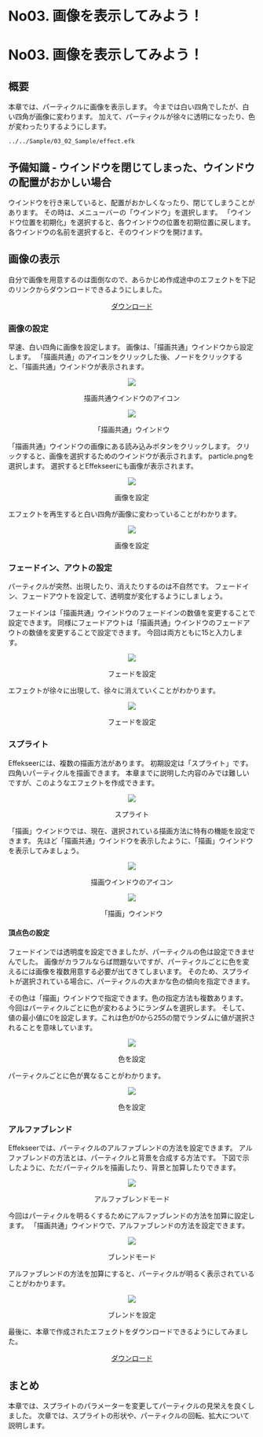 ﻿# No03. 画像を表示してみよう！

<div class="main">

# No03. 画像を表示してみよう！

## 概要
本章では、パーティクルに画像を表示します。
今までは白い四角でしたが、白い四角が画像に変わります。
加えて、パーティクルが徐々に透明になったり、色が変わったりするようにします。

```sample
../../Sample/03_02_Sample/effect.efk
```
## 予備知識 - ウインドウを閉じてしまった、ウインドウの配置がおかしい場合

ウインドウを行き来していると、配置がおかしくなったり、閉じてしまうことがあります。
その時は、メニューバーの「ウインドウ」を選択します。
「ウインドウ位置を初期化」を選択すると、各ウインドウの位置を初期位置に戻します。
各ウインドウの名前を選択すると、そのウインドウを開けます。

## 画像の表示

自分で画像を用意するのは面倒なので、あらかじめ作成途中のエフェクトを下記のリンクからダウンロードできるようにしました。

<div align="center">
<a href = "../../Sample/03_01_Sample.zip">ダウンロード</a>
</div>

### 画像の設定

早速、白い四角に画像を設定します。
画像は、「描画共通」ウインドウから設定します。
「描画共通」のアイコンをクリックした後、ノードをクリックすると、「描画共通」ウインドウが表示されます。

<div align="center">
<img src="../../img/Tutorial/03_render_common_icon.png">
<p>描画共通ウインドウのアイコン</p>
</div>

<div align="center">
<img src="../../img/Tutorial/03_rendercommon_ja.png">
<p>「描画共通」ウインドウ</p>
</div>

「描画共通」ウインドウの画像にある読み込みボタンをクリックします。
クリックすると、画像を選択するためのウインドウが表示されます。
particle.pngを選択します。
選択するとEffekseerにも画像が表示されます。

<div align="center">
<img src="../../img/Tutorial/03_texture_ja.png">
<p>画像を設定</p>
</div>

エフェクトを再生すると白い四角が画像に変わっていることがわかります。

<div align="center">
<img src="../../img/Tutorial/03_texture.gif">
<p>画像を設定</p>
</div>

### フェードイン、アウトの設定

パーティクルが突然、出現したり、消えたりするのは不自然です。
フェードイン、フェードアウトを設定して、透明度が変化するようにしましょう。

フェードインは「描画共通」ウインドウのフェードインの数値を変更することで設定できます。
同様にフェードアウトは「描画共通」ウインドウのフェードアウトの数値を変更することで設定できます。
今回は両方ともに15と入力します。

<div align="center">
<img src="../../img/Tutorial/03_fade_ja.png">
<p>フェードを設定</p>
</div>

エフェクトが徐々に出現して、徐々に消えていくことがわかります。

<div align="center">
<img src="../../img/Tutorial/03_fade.gif">
<p>フェードを設定</p>
</div>

### スプライト

Effekseerには、複数の描画方法があります。
初期設定は「スプライト」です。四角いパーティクルを描画できます。
本章までに説明した内容のみでは難しいですが、このようなエフェクトを作成できます。

<div align="center">
<img src="../../img/Tutorial/03_sprite.png">
<p>スプライト</p>
</div>

「描画」ウインドウでは、現在、選択されている描画方法に特有の機能を設定できます。
先ほど「描画共通」ウインドウを表示したように、「描画」ウインドウを表示してみましょう。

<div align="center">
<img src="../../img/Tutorial/03_render_icon.png">
<p>描画ウインドウのアイコン</p>
</div>

<div align="center">
<img src="../../img/Tutorial/03_render_ja.png">
<p>「描画」ウインドウ</p>
</div>

#### 頂点色の設定

フェードインでは透明度を設定できましたが、パーティクルの色は設定できませんでした。
画像がカラフルならば問題ないですが、パーティクルごとに色を変えるには画像を複数用意する必要が出てきてしまいます。
そのため、スプライトが選択されている場合に、パーティクルの大まかな色の傾向を指定できます。

その色は「描画」ウインドウで指定できます。色の指定方法も複数あります。
今回はパーティクルごとに色が変わるようにランダムを選択します。
そして、値の最小値に0を設定します。これは色が0から255の間でランダムに値が選択されることを意味しています。

<div align="center">
<img src="../../img/Tutorial/03_color_ja.png">
<p>色を設定</p>
</div>

パーティクルごとに色が異なることがわかります。

<div align="center">
<img src="../../img/Tutorial/03_color.gif">
<p>色を設定</p>
</div>

### アルファブレンド

Effekseerでは、パーティクルのアルファブレンドの方法を設定できます。
アルファブレンドの方法とは、パーティクルと背景を合成する方法です。
下図で示したように、ただパーティクルを描画したり、背景と加算したりできます。

<div align="center">
<img src="../../img/Tutorial/03_blendmode.png">
<p>アルファブレンドモード</p>
</div>

今回はパーティクルを明るくするためにアルファブレンドの方法を加算に設定します。
「描画共通」ウインドウで、アルファブレンドの方法を設定できます。

<div align="center">
<img src="../../img/Tutorial/03_blend_ja.png">
<p>ブレンドモード</p>
</div>

アルファブレンドの方法を加算にすると、パーティクルが明るく表示されていることがわかります。

<div align="center">
<img src="../../img/Tutorial/03_blend.gif">
<p>ブレンドを設定</p>
</div>

最後に、本章で作成されたエフェクトをダウンロードできるようにしてみました。

<div align="center">
<a href = "../../Sample/03_02_Sample.zip">ダウンロード</a>
</div>

## まとめ

本章では、スプライトのパラメーターを変更してパーティクルの見栄えを良くしました。
次章では、スプライトの形状や、パーティクルの回転、拡大について説明します。

</div>
